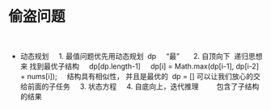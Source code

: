 # 偷盗问题
  
- 动态规划
    1. 最值问题优先用动态规划  dp
    “最”   
    2. 自顶向下  递归思想来 找到最优子结构
    dp[dp.length-1] 
    dp[i] = Math.max(dp[i-1], dp[i-2] + nums[i]);
    结构具有相似性， 并且是最优的  dp = [] 可以让我们放心的交给前面的子任务
    3. 状态方程
    4. 自底向上，迭代推理
        包含了子结构的结果
